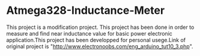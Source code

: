 # Atmega328-Inductance-Meter
This project is a modification project. This project has been done in order to measure and find near inductance value for basic power electronic application.This project has been developped for personal usege.Link of original project is "http://www.electronoobs.com/eng_arduino_tut10_3.php". 

